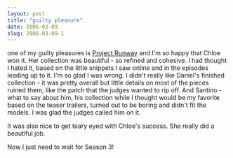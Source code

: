```yaml
---
layout: post
title: "guilty pleasure"
date: 2006-03-09
slug: 2006-03-09-1
---
```


one of my guilty pleasures is  [Project Runway](http://www.bravotv.com/Project_Runway_2/)  and I&apos;m so happy that Chloe won it.  Her collection was beautiful - so refined and cohesive.  I had thought I hated it, based on the little snippets I saw online and in the episodes leading up to it.  I&apos;m so glad I was wrong.  I didn&apos;t really like Daniel&apos;s finished collection - it was pretty overall but little details on most of the pieces ruined them, like the patch that the judges wanted to rip off.  And Santino - what to say about him, his collection while I thought would be my favorite based on the teaser trailers, turned out to be boring and didn&apos;t fit the models.  I was glad the judges called him on it.

It was also nice to get teary eyed with Chloe&apos;s success.  She really did a beautiful job. 

Now I just need to wait for Season 3!

